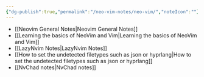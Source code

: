 ```yaml
---
{"dg-publish":true,"permalink":"/neo-vim-notes/neo-vim/","noteIcon":""}
---
```


- [[Neovim General Notes\|Neovim General Notes]]
- [[Learning the basics of NeoVim and Vim\|Learning the basics of NeoVim and Vim]]
- [[LazyNvim Notes\|LazyNvim Notes]]
- [[How to set the undetected filetypes such as json or hyprlang\|How to set the undetected filetypes such as json or hyprlang]]
- [[NvChad notes\|NvChad notes]]
